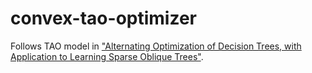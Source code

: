 # convex-tao-optimizer

Follows TAO model in ["Alternating Optimization of Decision Trees, with Application to Learning Sparse Oblique Trees"](https://papers.nips.cc/paper_files/paper/2018/file/185c29dc24325934ee377cfda20e414c-Paper.pdf).